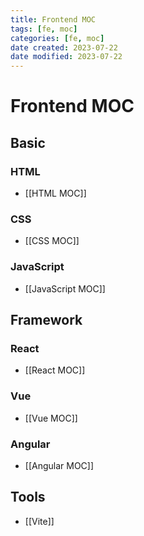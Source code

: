 ```yaml
---
title: Frontend MOC
tags: [fe, moc]
categories: [fe, moc]
date created: 2023-07-22
date modified: 2023-07-22
---
```


# Frontend MOC

## Basic

### HTML

- [[HTML MOC]]

### CSS

- [[CSS MOC]]

### JavaScript

- [[JavaScript MOC]]

## Framework

### React

- [[React MOC]]

### Vue

- [[Vue MOC]]

### Angular

- [[Angular MOC]]

## Tools

- [[Vite]]
